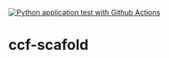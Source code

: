 [![Python application test with Github Actions](https://github.com/yuriishizawa/ccf-scaffold/actions/workflows/main.yml/badge.svg)](https://github.com/yuriishizawa/ccf-scaffold/actions/workflows/main.yml)

# ccf-scafold
